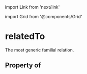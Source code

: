 import Link from 'next/link'
  
import Grid from '@components/Grid'

# relatedTo

The most generic familial relation.

## Property of



